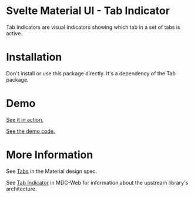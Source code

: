 # Svelte Material UI - Tab Indicator

Tab indicators are visual indicators showing which tab in a set of tabs is active.

# Installation

Don't install or use this package directly. It's a dependency of the Tab package.

# Demo

[See it in action.](https://sveltematerialui.com/demo/tabs)

[See the demo code.](/site/src/routes/demo/tabs/)

# More Information

See [Tabs](https://material.io/components/tabs) in the Material design spec.

See [Tab Indicator](https://github.com/material-components/material-components-web/tree/v10.0.0/packages/mdc-tab-indicator) in MDC-Web for information about the upstream library's architecture.
